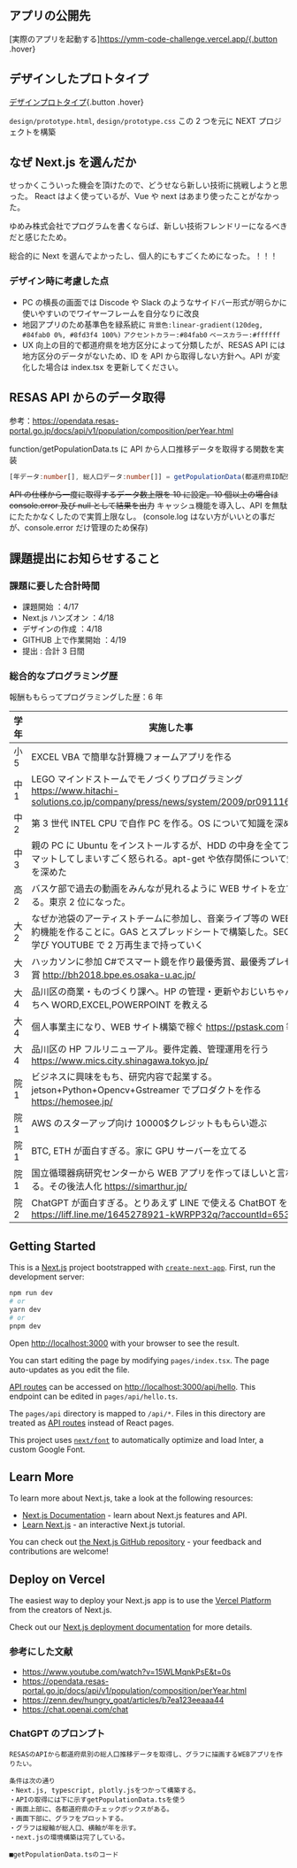 ## アプリの公開先

[実際のアプリを起動する]https://ymm-code-challenge.vercel.app/{.button .hover}

## デザインしたプロトタイプ

[デザインプロトタイプ](https://htmlpreview.github.io/?https://github.com/wdynao/ymm-coding/blob/main/design/prototype.html){.button .hover}

`design/prototype.html`, `design/prototype.css`
この 2 つを元に NEXT プロジェクトを構築

## なぜ Next.js を選んだか

せっかくこういった機会を頂けたので、どうせなら新しい技術に挑戦しようと思った。
React はよく使っているが、Vue や next はあまり使ったことがなかった。

ゆめみ株式会社でプログラムを書くならば、新しい技術フレンドリーになるべきだと感じたため。

総合的に Next を選んでよかったし、個人的にもすごくためになった。！！！

### デザイン時に考慮した点

- PC の横長の画面では Discode や Slack のようなサイドバー形式が明らかに使いやすいのでワイヤーフレームを自分なりに改良
- 地図アプリのため基準色を緑系統に
  `背景色:linear-gradient(120deg, #84fab0 0%, #8fd3f4 100%)`
  `アクセントカラー:#84fab0`
  `ベースカラー:#ffffff`
- UX 向上の目的で都道府県を地方区分によって分類したが、RESAS API には地方区分のデータがないため、ID を API から取得しない方針へ。API が変化した場合は index.tsx を更新してください。

## RESAS API からのデータ取得

参考：https://opendata.resas-portal.go.jp/docs/api/v1/population/composition/perYear.html

function/getPopulationData.ts に API から人口推移データを取得する関数を実装

```typescript:getPopulationData.ts
[年データ:number[], 総人口データ:number[]] = getPopulationData(都道府県ID配列:number[]);
```

~~API の仕様から一度に取得するデータ数上限を 10 に設定。10 個以上の場合は console.error 及び null として結果を出力~~
キャッシュ機能を導入し、API を無駄にたたかなくしたので実質上限なし。
(console.log はない方がいいとの事だが、console.error だけ管理のため保存)

## 課題提出にお知らせすること

### 課題に要した合計時間

- 課題開始 ：4/17
- Next.js ハンズオン ：4/18
- デザインの作成 ：4/18
- GITHUB 上で作業開始 ：4/19
- 提出 :
  合計 3 日間

### 総合的なプログラミング歴

報酬ももらってプログラミングした歴：6 年

| 学年 | 実施した事                                                                                                                                                      |
| ---- | --------------------------------------------------------------------------------------------------------------------------------------------------------------- |
| 小 5 | EXCEL VBA で簡単な計算機フォームアプリを作る                                                                                                                    |
| 中 1 | LEGO マインドストームでモノづくりプログラミング https://www.hitachi-solutions.co.jp/company/press/news/system/2009/pr091116.html                                |
| 中 2 | 第 3 世代 INTEL CPU で自作 PC を作る。OS について知識を深めた                                                                                                   |
| 中 3 | 親の PC に Ubuntu をインストールするが、HDD の中身を全てフォーマットしてしまいすごく怒られる。apt-get や依存関係について知識を深めた                            |
| 高 2 | バスケ部で過去の動画をみんなが見れるように WEB サイトを立てる。東京 2 位になった。                                                                              |
| 大 2 | なぜか池袋のアーティストチームに参加し、音楽ライブ等の WEB 予約機能を作ることに。GAS とスプレッドシートで構築した。SEO を学び YOUTUBE で 2 万再生まで持っていく |
| 大 3 | ハッカソンに参加 C#でスマート鏡を作り最優秀賞、最優秀プレゼン賞 http://bh2018.bpe.es.osaka-u.ac.jp/                                                             |
| 大 4 | 品川区の商業・ものづくり課へ。HP の管理・更新やおじいちゃんたちへ WORD,EXCEL,POWERPOINT を教える                                                                |
| 大 4 | 個人事業主になり、WEB サイト構築で稼ぐ https://pstask.com 等                                                                                                    |
| 大 4 | 品川区の HP フルリニューアル。要件定義、管理運用を行う https://www.mics.city.shinagawa.tokyo.jp/                                                                |
| 院 1 | ビジネスに興味をもち、研究内容で起業する。jetson+Python+Opencv+Gstreamer でプロダクトを作る https://hemosee.jp/                                                 |
| 院 1 | AWS のスターアップ向け 10000$クレジットももらい遊ぶ                                                                                                             |
| 院 1 | BTC, ETH が面白すぎる。家に GPU サーバーを立てる                                                                                                                |
| 院 1 | 国立循環器病研究センターから WEB アプリを作ってほしいと言われる。その後法人化 https://simarthur.jp/                                                             |
| 院 2 | ChatGPT が面白すぎる。とりあえず LINE で使える ChatBOT を作る https://liff.line.me/1645278921-kWRPP32q/?accountId=653failm                                      |

## Getting Started

This is a [Next.js](https://nextjs.org/) project bootstrapped with [`create-next-app`](https://github.com/vercel/next.js/tree/canary/packages/create-next-app).
First, run the development server:

```bash
npm run dev
# or
yarn dev
# or
pnpm dev
```

Open [http://localhost:3000](http://localhost:3000) with your browser to see the result.

You can start editing the page by modifying `pages/index.tsx`. The page auto-updates as you edit the file.

[API routes](https://nextjs.org/docs/api-routes/introduction) can be accessed on [http://localhost:3000/api/hello](http://localhost:3000/api/hello). This endpoint can be edited in `pages/api/hello.ts`.

The `pages/api` directory is mapped to `/api/*`. Files in this directory are treated as [API routes](https://nextjs.org/docs/api-routes/introduction) instead of React pages.

This project uses [`next/font`](https://nextjs.org/docs/basic-features/font-optimization) to automatically optimize and load Inter, a custom Google Font.

## Learn More

To learn more about Next.js, take a look at the following resources:

- [Next.js Documentation](https://nextjs.org/docs) - learn about Next.js features and API.
- [Learn Next.js](https://nextjs.org/learn) - an interactive Next.js tutorial.

You can check out [the Next.js GitHub repository](https://github.com/vercel/next.js/) - your feedback and contributions are welcome!

## Deploy on Vercel

The easiest way to deploy your Next.js app is to use the [Vercel Platform](https://vercel.com/new?utm_medium=default-template&filter=next.js&utm_source=create-next-app&utm_campaign=create-next-app-readme) from the creators of Next.js.

Check out our [Next.js deployment documentation](https://nextjs.org/docs/deployment) for more details.

### 参考にした文献

- https://www.youtube.com/watch?v=15WLMqnkPsE&t=0s
- https://opendata.resas-portal.go.jp/docs/api/v1/population/composition/perYear.html
- https://zenn.dev/hungry_goat/articles/b7ea123eeaaa44
- https://chat.openai.com/chat

### ChatGPT のプロンプト

```ChatGPT
RESASのAPIから都道府県別の総人口推移データを取得し、グラフに描画するWEBアプリを作りたい。

条件は次の通り
・Next.js, typescript, plotly.jsをつかって構築する。
・APIの取得には下に示すgetPopulationData.tsを使う
・画面上部に、各都道府県のチェックボックスがある。
・画面下部に、グラフをプロットする。
・グラフは縦軸が総人口、横軸が年を示す。
・next.jsの環境構築は完了している。

■getPopulationData.tsのコード
```
